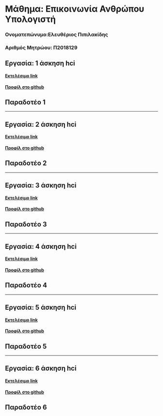 # Μάθημα: Επικοινωνία Ανθρώπου Υπολογιστή

### Ονοματεπώνυμο:Ελευθέριος Πιπιλακίδης
### Αριθμός Μητρώου: Π2018129

## Εργασία: 1 άσκηση hci

#### [Εκτελέσιμο link](https://asciinema.org/a/275356)
#### [Προφίλ στο github](https://github.com/comanter)

## Παραδοτέο 1
-------------------------------------------------------
## Εργασία: 2 άσκηση hci

#### [Εκτελέσιμο link](https://asciinema.org/a/278904)
#### [Προφίλ στο github](https://github.com/comanter)

## Παραδοτέο 2
-------------------------------------------------------
## Εργασία: 3 άσκηση hci

#### [Εκτελέσιμο link](https://asciinema.org/a/281954)
#### [Προφίλ στο github](https://github.com/comanter)

## Παραδοτέο 3
-------------------------------------------------------
## Εργασία: 4 άσκηση hci

#### [Εκτελέσιμο link](https://asciinema.org/a/284617)
#### [Προφίλ στο github](https://github.com/comanter)

## Παραδοτέο 4
-------------------------------------------------------
## Εργασία: 5 άσκηση hci

#### [Εκτελέσιμο link](https://asciinema.org/a/288086)
#### [Προφίλ στο github](https://github.com/comanter)

## Παραδοτέο 5
-------------------------------------------------------
## Εργασία: 6 άσκηση hci

#### [Εκτελέσιμο link](https://asciinema.org/a/292998)
#### [Προφίλ στο github](https://github.com/comanter)

## Παραδοτέο 6



